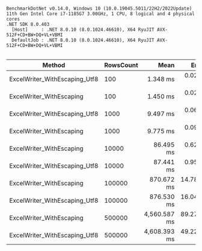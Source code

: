 ```

BenchmarkDotNet v0.14.0, Windows 10 (10.0.19045.5011/22H2/2022Update)
11th Gen Intel Core i7-1185G7 3.00GHz, 1 CPU, 8 logical and 4 physical cores
.NET SDK 8.0.403
  [Host]     : .NET 8.0.10 (8.0.1024.46610), X64 RyuJIT AVX-512F+CD+BW+DQ+VL+VBMI
  DefaultJob : .NET 8.0.10 (8.0.1024.46610), X64 RyuJIT AVX-512F+CD+BW+DQ+VL+VBMI


```
| Method                        | RowsCount | Mean         | Error      | StdDev     | Version | Allocated |
|------------------------------ |---------- |-------------:|-----------:|-----------:|-------- |----------:|
| ExcelWriter_WithEscaping_Utf8 | 100       |     1.348 ms |  0.0268 ms |  0.0357 ms | 1.5.1   |  14.44 KB |
| ExcelWriter_WithEscaping      | 100       |     1.450 ms |  0.0274 ms |  0.0305 ms | 1.5.1   |  14.55 KB |
| ExcelWriter_WithEscaping_Utf8 | 1000      |     9.497 ms |  0.0610 ms |  0.0541 ms | 1.5.1   |  14.89 KB |
| ExcelWriter_WithEscaping      | 1000      |     9.775 ms |  0.0951 ms |  0.0794 ms | 1.5.1   |  14.96 KB |
| ExcelWriter_WithEscaping      | 10000     |    86.495 ms |  0.6249 ms |  0.5540 ms | 1.5.1   |  30.52 KB |
| ExcelWriter_WithEscaping_Utf8 | 10000     |    87.441 ms |  0.9526 ms |  0.8910 ms | 1.5.1   |  31.44 KB |
| ExcelWriter_WithEscaping      | 100000    |   870.672 ms | 14.7892 ms | 13.8338 ms | 1.5.1   | 184.49 KB |
| ExcelWriter_WithEscaping_Utf8 | 100000    |   876.530 ms | 16.0430 ms | 14.2217 ms | 1.5.1   | 194.11 KB |
| ExcelWriter_WithEscaping      | 500000    | 4,560.587 ms | 89.2765 ms | 99.2305 ms | 1.5.1   | 922.64 KB |
| ExcelWriter_WithEscaping_Utf8 | 500000    | 4,608.393 ms | 49.2215 ms | 41.1022 ms | 1.5.1   | 917.72 KB |
